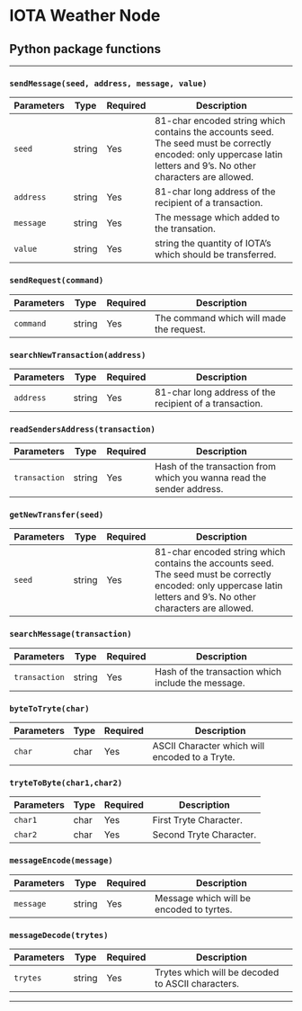 # IOTA Weather Node

## Python package functions
***
### `sendMessage(seed, address, message, value)`


Parameters | Type | Required | Description
------------ | ------------- | ------------- | -------------
`seed` | string | Yes | 81-char encoded string which contains the accounts seed. The seed must be correctly encoded: only uppercase latin letters and 9’s. No other characters are allowed.
`address` | string | Yes | 81-char long address of the recipient of a transaction.
`message` | string | Yes | The message which added to the transation.
`value` | string | Yes | string the quantity of IOTA’s which should be transferred.

### `sendRequest(command)`

Parameters | Type | Required | Description
------------ | ------------- | ------------- | -------------
`command` | string | Yes | The command which will made the request.

### `searchNewTransaction(address)`

Parameters | Type | Required | Description
------------ | ------------- | ------------- | -------------
`address` | string | Yes | 81-char long address of the recipient of a transaction.

### `readSendersAddress(transaction)`

Parameters | Type | Required | Description
------------ | ------------- | ------------- | -------------
`transaction` | string | Yes | Hash of the transaction from which you wanna read the sender address.

### `getNewTransfer(seed)`

Parameters | Type | Required | Description
------------ | ------------- | ------------- | -------------
`seed` | string | Yes | 81-char encoded string which contains the accounts seed. The seed must be correctly encoded: only uppercase latin letters and 9’s. No other characters are allowed.


### `searchMessage(transaction)`

Parameters | Type | Required | Description
------------ | ------------- | ------------- | -------------
`transaction` | string | Yes | Hash of the transaction which include the message.

### `byteToTryte(char)`

Parameters | Type | Required | Description
------------ | ------------- | ------------- | -------------
`char` | char | Yes | ASCII Character which will encoded to a Tryte.

### `tryteToByte(char1,char2)`

Parameters | Type | Required | Description
------------ | ------------- | ------------- | -------------
`char1` | char | Yes | First Tryte Character.
`char2` | char | Yes | Second Tryte Character.

### `messageEncode(message)`

Parameters | Type | Required | Description
------------ | ------------- | ------------- | -------------
`message` | string | Yes | Message which will be encoded to tyrtes.

### `messageDecode(trytes)`

Parameters | Type | Required | Description
------------ | ------------- | ------------- | -------------
`trytes` | string | Yes | Trytes which will be decoded to ASCII characters.

***
